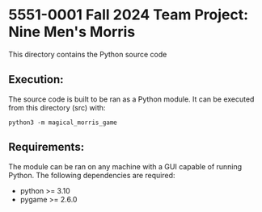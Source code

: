 # 5551-0001 Fall 2024 Team Project: Nine Men's Morris

This directory contains the Python source code

## Execution:

The source code is built to be ran as a Python module.  It can be executed from this directory (src) with:

```
python3 -m magical_morris_game
```

## Requirements:

The module can be ran on any machine with a GUI capable of running Python.  The following dependencies are required:

* python >= 3.10
* pygame >= 2.6.0
